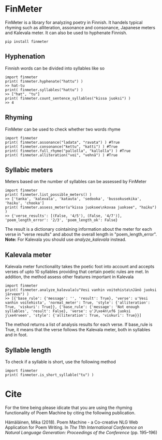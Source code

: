 # FinMeter

FinMeter is a library for analyzing poetry in Finnish. It handels typical rhyming such as alliteration, assonance and consonance, Japanese meters and Kalevala meter. It can also be used to hyphenate Finnish.

	pip install finmeter

## Hyphenation

Finnish words can be divided into syllables like so

	import finmeter
	print( finmeter.hyphenate("hattu") )
	>> hat-tu
	print( finmeter.syllables("hattu") )
	>> ["hat", "tu"]
	print( finmeter.count_sentence_syllables("kissa juoksi") )
	>> 4

## Rhyming

FinMeter can be used to check whether two words rhyme

	import finmeter
	print( finmeter.assonance("ladata", "ravata") ) #True
	print( finmeter.consonance("kettu", "katti") ) #True
	print( finmeter.full_rhyme("pallolla", "kallolla") ) #True
	print( finmeter.alliteration("voi", "vehnä") ) #True

## Syllabic meters

Meters based on the number of syllables can be assessed by FinMeter

	import finmeter
	print( finmeter.list_possible_meters() )
	>> ['tanka', 'kalevala', 'katauta', 'sedooka', 'bussokusekika', 'haiku', 'chooka']
	print( finmeter.assess_meter(u"kissa juoksee\nkovaa juoksee", "haiku") )
	>> {'verse_results': [(False, '4/5'), (False, '4/7')], 'poem_length_error': '2/3', 'poem_length_ok': False}

The result is a dictionary cointaining information about the meter for each verse in "verse results" and about the overall length in "poem_length_error". **Note:** For Kalevala you should use *analyze_kalevala* instead.

## Kalevala meter

Kalevala meter functionality takes the poetic foot into account and accepts verses of upto 10 syllables providing that certain poetic rules are met. In addition, the method assess other features important in Kalevala

	import finmeter
	print( finmeter.analyze_kalevala(u"Vesi vanhin voitehista\nJänö juoksi järveen") )
	>> [{'base_rule': {'message': '', 'result': True}, 'verse': u'Vesi vanhin voitehista', 'normal_meter': True, 'style': {'alliteration': True, 'viskuri': True}}, {'base_rule': {'message': 'Not enough syllables', 'result': False}, 'verse': u'J\xe4n\xf6 juoksi j\xe4rveen', 'style': {'alliteration': True, 'viskuri': True}}]

The method returns a list of analysis results for each verse. If base_rule is True, it means that the verse follows the Kalevala meter, both in syllables and in foot.

## Syllable length

To check if a syllable is short, use the following method

	import finmeter
	print( finmeter.is_short_syllable("tu") )

# Cite

For the time being please idicate that you are using the rhyming functionality of Poem Machine by citing the following publication.

Hämäläinen, Mika (2018). Poem Machine - a Co-creative NLG Web Application for Poem Writing. In *The 11th International Conference on Natural Language Generation: Proceedings of the Conference* (pp. 195–196)
